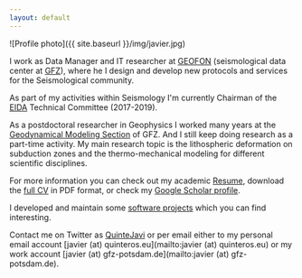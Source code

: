 ```yaml
---
layout: default
---
```


![Profile photo]({{ site.baseurl }}/img/javier.jpg)

I work as Data Manager and IT researcher at
[GEOFON](http://geofon.gfz-potsdam.de) (seismological data center at
[GFZ](http://www.gfz-potsdam.de)), where he I design and develop new protocols
and services for the Seismological community.

As part of my activities within Seismology I'm currently Chairman of the [EIDA](http://www.orfeus-eu.org/data/eida/) Technical Committee (2017-2019).

As a postdoctoral researcher in Geophysics I worked many years at the
[Geodynamical Modeling
Section](http://www.gfz-potsdam.de/en/section/geodynamic-modeling/) of GFZ. And
I still keep doing research as a part-time activity. My main research topic is
the lithospheric deformation on subduction zones and the thermo-mechanical
modeling for different scientific disciplines.

For more information you can check out my academic [Resume](/2-resume.html),
download the [full CV](/static/Quinteros-CV.pdf) in PDF format, or check my
[Google Scholar
profile](https://scholar.google.com/citations?user=8o4y6EKnIh0C&hl=es).

I developed and maintain some [software projects](/4-software.html) which you can
find interesting.

Contact me on Twitter as [QuinteJavi](http://twitter.com/QuinteJavi) or per
email either to my personal email account [javier (at)
quinteros.eu](mailto:javier (at) quinteros.eu) or my work account [javier (at)
gfz-potsdam.de](mailto:javier (at) gfz-potsdam.de).
